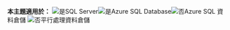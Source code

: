 <Token>**本主題適用於：** ![是](media/yes.png)SQL Server![是](media/yes.png)Azure SQL Database![否](media/no.png)Azure SQL 資料倉儲 ![否](media/no.png)平行處理資料倉儲 </Token>

